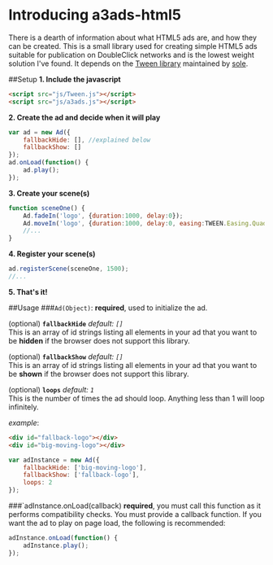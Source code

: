 # Introducing a3ads-html5
There is a dearth of information about what HTML5 ads are, and how they can be created.  This is a small library used for creating simple HTML5 ads suitable for publication on DoubleClick networks and is the lowest weight solution I've found.  It depends on the [Tween library](https://github.com/tweenjs/tween.js/) maintained by [sole](https://github.com/sole).

##Setup
**1. Include the javascript**
```html
<script src="js/Tween.js"></script>
<script src="js/a3ads.js"></script>
```

**2. Create the ad and decide when it will play**
```javascript
var ad = new Ad({
	fallbackHide: [], //explained below
	fallbackShow: []
});
ad.onLoad(function() {
	ad.play();
});
```

**3. Create your scene(s)**
```javascript
function sceneOne() {
	Ad.fadeIn('logo', {duration:1000, delay:0});
	Ad.moveIn('logo', {duration:1000, delay:0, easing:TWEEN.Easing.Quadratic.Out, toLeft:-4, toTop:-25, angle:107, distance:150, append:"rotate(-17deg)"});
	//...
}
```

**4. Register your scene(s)**
```javascript
ad.registerScene(sceneOne, 1500);
//...
```

**5. That's it!**

##Usage
###`Ad(Object)`:
**required**, used to initialize the ad.

(optional) **`fallbackHide`** *default: `[]`*  
This is an array of id strings listing all elements in your ad that you want to be **hidden** if the browser does not support this library.  

(optional) **`fallbackShow`** *default: `[]`*  
This is an array of id strings listing all elements in your ad that you want to be **shown** if the browser does not support this library.  

(optional) **`loops`** *default: `1`*  
This is the number of times the ad should loop.  Anything less than 1 will loop infinitely.

*example*:  
```html
<div id="fallback-logo"></div>
<div id="big-moving-logo"></div>
```
```javascript
var adInstance = new Ad({
	fallbackHide: ['big-moving-logo'],
	fallbackShow: ['fallback-logo'],
	loops: 2
});
```

###`adInstance.onLoad(callback)
**required**, you must call this function as it performs compatibility checks.  You must provide a callback function.  If you want the ad to play on page load, the following is recommended:

```javascript
adInstance.onLoad(function() {
	adInstance.play();
});
```
